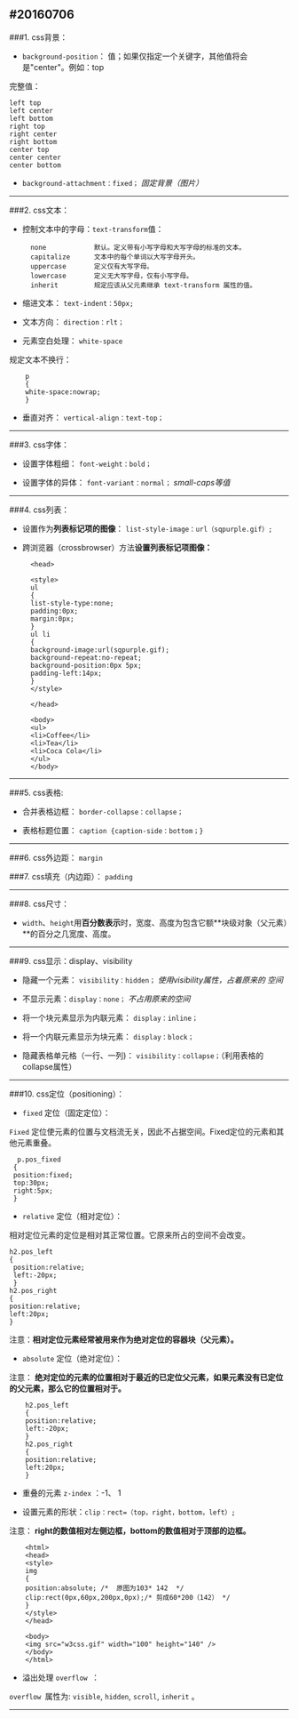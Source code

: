 #20160706
---

###1. css背景：

- `background-position`：
值；如果仅指定一个关键字，其他值将会是"center"。例如：top

完整值：

	left top
	left center
	left bottom
	right top
	right center
	right bottom
	center top
	center center
	center bottom

- `background-attachment：fixed；` *固定背景（图片）*

---

###2. css文本：

- 控制文本中的字母：`text-transform`值：

		none	        默认。定义带有小写字母和大写字母的标准的文本。
		capitalize		文本中的每个单词以大写字母开头。
		uppercase		定义仅有大写字母。
		lowercase		定义无大写字母，仅有小写字母。
		inherit	        规定应该从父元素继承 text-transform 属性的值。

- 缩进文本： `text-indent：50px;`

- 文本方向： `direction：rlt；`

- 元素空白处理： `white-space`

规定文本不换行：

		p
		{
		white-space:nowrap;
		}

- 垂直对齐： `vertical-align：text-top；`

---

###3. css字体：

- 设置字体粗细： `font-weight：bold；`


- 设置字体的异体： `font-variant：normal；`  *small-caps等值*

---

###4. css列表：

- 设置作为**列表标记项的图像**： `list-style-image：url（sqpurple.gif）;`

- 跨浏览器（crossbrowser）方法**设置列表标记项图像：**

		<head>
		
		<style>
		ul
		{
		list-style-type:none;
		padding:0px;
		margin:0px;
		}
		ul li
		{
		background-image:url(sqpurple.gif);
		background-repeat:no-repeat;
		background-position:0px 5px; 
		padding-left:14px;
		}
		</style>
		
		</head>
		
		<body>
		<ul>
		<li>Coffee</li>
		<li>Tea</li>
		<li>Coca Cola</li>
		</ul>
		</body>

---

###5. css表格:

- 合并表格边框： `border-collapse：collapse；`

- 表格标题位置： `caption {caption-side：bottom；}`

---

###6. css外边距： `margin`

###7. css填充（内边距）： `padding`

---

###8. css尺寸：
- `width`、`height`用**百分数表示**时，宽度、高度为包含它额**块级对象（父元素）**的百分之几宽度、高度。

---

###9. css显示：display、visibility

- 隐藏一个元素： `visibility：hidden；` *使用visibility属性，占着原来的 空间*

- 不显示元素：`display：none；` *不占用原来的空间*

- 将一个块元素显示为内联元素： `display：inline；`
- 将一个内联元素显示为块元素： `display：block；`
- 隐藏表格单元格（一行、一列)： `visibility：collapse；`（利用表格的collapse属性）

---

###10. css定位（positioning）：

- `fixed` 定位（固定定位）：

`Fixed` 定位使元素的位置与文档流无关，因此不占据空间。Fixed定位的元素和其他元素重叠。
	
	  p.pos_fixed
	 { 
	 position:fixed;
	 top:30px;
	 right:5px;
	 }


- `relative` 定位（相对定位）：

 相对定位元素的定位是相对其正常位置。它原来所占的空间不会改变。

	h2.pos_left
	{
	 position:relative;
	 left:-20px;
	 }
	h2.pos_right
	{
	position:relative;
	left:20px;
	}

注意：**相对定位元素经常被用来作为绝对定位的容器块（父元素）。**


- `absolute` 定位（绝对定位）：

注意： **绝对定位的元素的位置相对于最近的已定位父元素，如果元素没有已定位的父元素，那么它的位置相对于<html>。**
 
		h2.pos_left
		{
		position:relative;
		left:-20px;
		}
		h2.pos_right
		{
		position:relative;
		left:20px;
		}

- 重叠的元素 `z-index` ：-1、 1

- 设置元素的形状：`clip：rect=（top，right，bottom，left）;`


 注意： **right的数值相对左侧边框，bottom的数值相对于顶部的边框。**

		<html>
		<head>
		<style>
		img 
		{
		position:absolute; /*  原图为103* 142  */
		clip:rect(0px,60px,200px,0px);/* 剪成60*200（142） */
		}
		</style>
		</head>
		
		<body>
		<img src="w3css.gif" width="100" height="140" />
		</body>
		</html>

- 溢出处理 `overflow `：

 `overflow `属性为: `visible`, `hidden`, `scroll`, `inherit` 。

---



